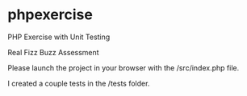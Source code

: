 # phpexercise
PHP Exercise with Unit Testing

Real Fizz Buzz Assessment

Please launch the project in your browser with the /src/index.php file.

I created a couple tests in the /tests folder.
